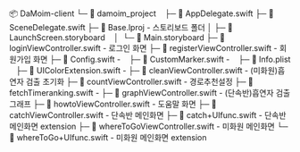 
📦 DaMoim-client
└─ 📂 damoim_project
   ├─ 📜 AppDelegate.swift
   ├─ 📜 SceneDelegate.swift
   ├─ 📂 Base.lproj                             - 스토리보드 폴더
   │  ├─ 📜 LaunchScreen.storyboard
   │  └─ 📜 Main.storyboard
   ├─ 📜 loginViewController.swift              - 로그인 화면
   ├─ 📜 registerViewController.swift           - 회원가입 화면
   ├─ 📜 Config.swift                           -
   ├─ 📜 CustomMarker.swift                     -
   ├─ 📜 Info.plist
   ├─ 📜 UIColorExtension.swift                 -
   ├─ 📜 cleanViewController.swift              - (미화원)흡연자 검출 초기화
   ├─ 📜 countViewController.swift              - 경로추천설정
   ├─ 📜 fetchTimeranking.swift                 -
   ├─ 📜 graphViewController.swift              - (단속반)흡연자 검출 그래프
   ├─ 📜 howtoViewController.swift              - 도움말 화면
   ├─ 📜 catchViewController.swift              - 단속반 메인화면
   ├─ 📜 catch+UIfunc.swift                     - 단속반 메인화면 extension
   ├─ 📜 whereToGoViewController.swift          - 미화원 메인화면
   └─ 📜 whereToGo+UIfunc.swift                 - 미화원 메인화면 extension
